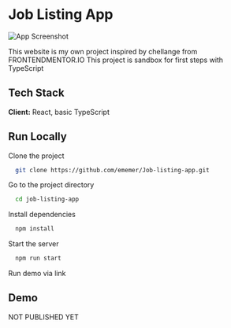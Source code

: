 
# Job Listing App

![App Screenshot](https://chillycube.pl/static/JOBLISTING-45815695a4da405a0191f9036df0a6e8.png)




This website is my own project inspired by chellange from FRONTENDMENTOR.IO
This project is sandbox for first steps with TypeScript



## Tech Stack

**Client:** React, basic TypeScript




## Run Locally

Clone the project

```bash
  git clone https://github.com/ememer/Job-listing-app.git
```

Go to the project directory

```bash
  cd job-listing-app
```

Install dependencies

```bash
  npm install
```

Start the server

```bash
  npm run start
```

Run demo via link

## Demo

NOT PUBLISHED YET
